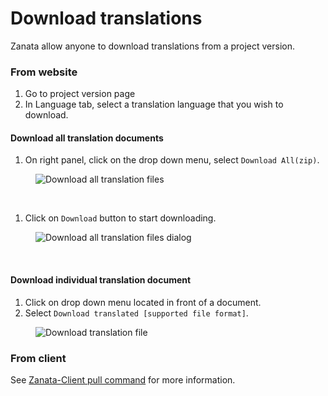 # Download translations

Zanata allow anyone to download translations from a project version.

### From website

1. Go to project version page
1. In Language tab, select a translation language that you wish to download.

#### Download all translation documents

1. On right panel, click on the drop down menu, select `Download All(zip)`.
<figure>
<img alt="Download all translation files" src="images/version-download-translations-all.png" />
</figure>
<br/>

1. Click on `Download` button to start downloading.
<figure>
<img alt="Download all translation files dialog" src="images/version-download-translations-all-dialog.png" />
</figure>
<br/>

#### Download individual translation document

1. Click on drop down menu located in front of a document.
1. Select `Download translated [supported file format]`.
<figure>
<img alt="Download translation file" src="images/version-download-translations.png" />
</figure>

### From client

See [Zanata-Client pull command](http://zanata-client.readthedocs.org/en/latest/commands/pull/) for more information.
